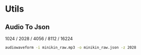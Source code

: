# Utils

## Audio To Json

1024 / 2028 / 4056 / 8112 / 16224

```sh
audiowaveform -i minikin_raw.mp3 -o minikin_raw.json -z 2028
```
